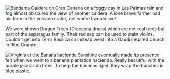 ![Bandama Caldera on Gran Canaria on a foggy day](p45_bandama.JPG)
In Las Palmas rain and fog almost obscured the view of another
caldera.  A lone brave farmer had his farm in the volcano crater,
not where I would live!

We were shown Dragon Trees (Dracaena draco) which are not real
trees but part of the asparagus family.  Their red sap can be used
to stain violins.  Couldn't get into Teror Basilica so instead went
into a Gaudi inspired Church in Ribo Grande.

![Virginia at the Banana hacienda](p56_ginny.JPG)
Sunshine eventually made its presence felt when we went to a banana
plantation hacienda.  Really beautiful with the purple jacaranda
trees.  To help the bananas ripen they wrap the bunches in blue
plastic.
